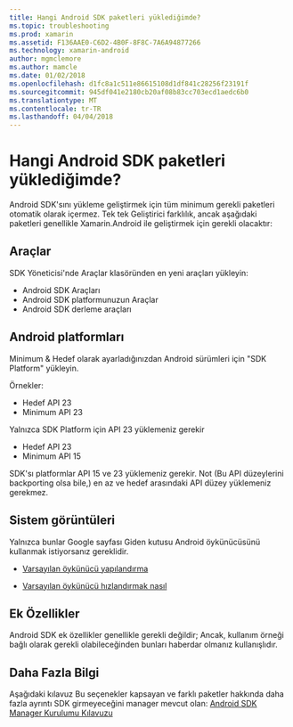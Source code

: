 ```yaml
---
title: Hangi Android SDK paketleri yüklediğimde?
ms.topic: troubleshooting
ms.prod: xamarin
ms.assetid: F136AAE0-C6D2-4B0F-8F8C-7A6A94877266
ms.technology: xamarin-android
author: mgmclemore
ms.author: mamcle
ms.date: 01/02/2018
ms.openlocfilehash: d1fc8a1c511e86615108d1df841c28256f23191f
ms.sourcegitcommit: 945df041e2180cb20af08b83cc703ecd1aedc6b0
ms.translationtype: MT
ms.contentlocale: tr-TR
ms.lasthandoff: 04/04/2018
---
```

# <a name="which-android-sdk-packages-should-i-install"></a>Hangi Android SDK paketleri yüklediğimde?

Android SDK'sını yükleme geliştirmek için tüm minimum gerekli paketleri otomatik olarak içermez. Tek tek Geliştirici farklılık, ancak aşağıdaki paketleri genellikle Xamarin.Android ile geliştirmek için gerekli olacaktır:

## <a name="tools"></a>Araçlar

SDK Yöneticisi'nde Araçlar klasöründen en yeni araçları yükleyin:

- Android SDK Araçları
- Android SDK platformunuzun Araçlar
- Android SDK derleme araçları

## <a name="android-platforms"></a>Android platformları

Minimum & Hedef olarak ayarladığınızdan Android sürümleri için "SDK Platform" yükleyin. 

Örnekler:

- Hedef API 23
- Minimum API 23

Yalnızca SDK Platform için API 23 yüklemeniz gerekir

- Hedef API 23
- Minimum API 15

SDK'sı platformlar API 15 ve 23 yüklemeniz gerekir. Not (Bu API düzeylerini backporting olsa bile,) en az ve hedef arasındaki API düzey yüklemeniz gerekmez.

## <a name="system-images"></a>Sistem görüntüleri
Yalnızca bunlar Google sayfası Giden kutusu Android öykünücüsünü kullanmak istiyorsanız gereklidir. 

- [Varsayılan öykünücü yapılandırma](~/android/get-started/installation/android-emulator/index.md)

- [Varsayılan öykünücü hızlandırmak nasıl](~/android/get-started/installation/android-emulator/index.md)

## <a name="extras"></a>Ek Özellikler
Android SDK ek özellikler genellikle gerekli değildir; Ancak, kullanım örneği bağlı olarak gerekli olabileceğinden bunları haberdar olmanız kullanışlıdır.

## <a name="further-reading"></a>Daha Fazla Bilgi
Aşağıdaki kılavuz Bu seçenekler kapsayan ve farklı paketler hakkında daha fazla ayrıntı SDK girmeyeceğini manager mevcut olan: [Android SDK Manager Kurulumu Kılavuzu](http://www.themethodology.net/2015/02/android-sdk-manager-setup-for.html?m=1)

